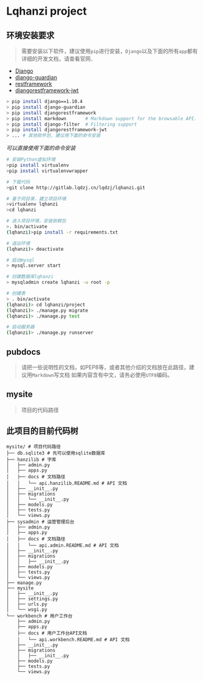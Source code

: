 Lqhanzi project
===============

环境安装要求
-------------
> 需要安装以下软件，建议使用`pip`进行安装，`Django`以及下面的所有`app`都有详细的开发文档，请查看官网．

* [Django](https://www.djangoproject.com/)
* [django-guardian](http://django-guardian.readthedocs.io/en/stable/)
* [restframework](http://www.django-rest-framework.org)
* [djangorestframework-jwt](https://github.com/GetBlimp/django-rest-framework-jwt)

```bash
> pip install django==1.10.4
> pip install django-guardian
> pip install djangorestframework
> pip install markdown       # Markdown support for the browsable API.
> pip install django-filter  # Filtering support
> pip install djangorestframework-jwt
> ... # 其他软件包，建议用下面的命令安装
```
*可以直接使用下面的命令安装*

```bash
# 安装Python虚拟环境
>pip install virtualenv
>pip install virtualenvwrapper

# 下载代码
>git clone http://gitlab.lqdzj.cn/lqdzj/lqhanzi.git

# 基于同目录，建立项目环境
>virtualenv lqhanzi
>cd lqhanzi

# 进入项目环境，安装依赖包
>. bin/activate
(lqhanzi)>pip install -r requirements.txt

# 退出环境
(lqhanzi)> deactivate

# 启动mysql
> mysql.server start

# 创建数据库lqhanzi
> mysqladmin create lqhanzi -u root -p

# 创建表
> . bin/activate
(lqhanzi)> cd lqhanzi/project
(lqhanzi)> ./manage.py migrate
(lqhanzi)> ./manage.py test

# 启动服务器
(lqhanzi)> ./manage.py runserver
```

pubdocs 
-------
> 请把一些说明性的文档，如PEP8等，或者其他介绍的文档放在此路径，建议用`Markdown`写文档
> 如果内容含有中文，请务必使用`UTF8`编码。


mysite
------
> 项目的代码路径

此项目的目前代码树
------------------------

```text
mysite/ # 项目代码路径
├── db.sqlite3 # 先可以使用sqlite数据库
├── hanzilib # 字库
│   ├── admin.py
│   ├── apps.py
│   ├── docs # 文档路径
│   │   └── api.hanzilib.README.md # API 文档
│   ├── __init__.py
│   ├── migrations
│   │   └── __init__.py
│   ├── models.py
│   ├── tests.py
│   └── views.py
├── sysadmin # 运营管理后台
│   ├── admin.py
│   ├── apps.py
│   ├── docs # 文档路径
│   │   └── api.admin.README.md # API 文档
│   ├── __init__.py
│   ├── migrations
│   │   ├── __init__.py
│   ├── models.py
│   ├── tests.py
│   └── views.py
├── manage.py
├── mysite
│   ├── __init__.py
│   ├── settings.py
│   ├── urls.py
│   └── wsgi.py
└── workbench # 用户工作台
    ├── admin.py
    ├── apps.py
    ├── docs # 用户工作台API文档
    │   └── api.workbench.README.md # API 文档
    ├── __init__.py
    ├── migrations
    │   ├── __init__.py
    ├── models.py
    ├── tests.py
    └── views.py
```
